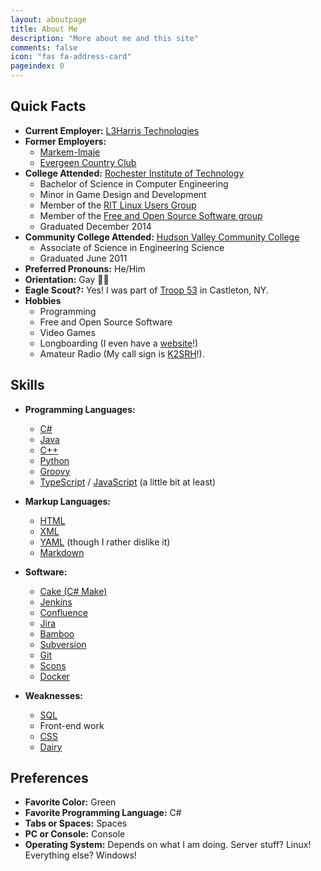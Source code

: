 ```yaml
---
layout: aboutpage
title: About Me
description: "More about me and this site"
comments: false
icon: "fas fa-address-card"
pageindex: 0
---
```


## Quick Facts

* **Current Employer:** [L3Harris Technologies](https://www.l3harris.com/)
* **Former Employers:**
  * [Markem-Imaje](https://www.markem-imaje.com/)
  * [Evergeen Country Club](https://web.archive.org/web/20170414225622/http://evergreencountryclub.com/)
* **College Attended:** [Rochester Institute of Technology](https://www.rit.edu/)
  * Bachelor of Science in Computer Engineering
  * Minor in Game Design and Development
  * Member of the [RIT Linux Users Group](https://ritlug.com/)
  * Member of the [Free and Open Source Software group](https://fossrit.github.io/)
  * Graduated December 2014
* **Community College Attended:** [Hudson Valley Community College](https://www.hvcc.edu/)
  * Associate of Science in Engineering Science
  * Graduated June 2011
* **Preferred Pronouns:** He/Him
* **Orientation:** Gay 🏳️‍🌈
* **Eagle Scout?:** Yes!  I was part of [Troop 53](https://bsatroop53.com/) in Castleton, NY.
* **Hobbies**
  * Programming
  * Free and Open Source Software
  * Video Games
  * Longboarding (I even have a [website](https://www.roclongboarding.info/)!)
  * Amateur Radio (My call sign is [K2SRH](https://www.qrz.com/db/K2SRH)!).

## Skills

* **Programming Languages:**
  * [C#](https://en.wikipedia.org/wiki/C_Sharp_(programming_language))
  * [Java](https://en.wikipedia.org/wiki/Java_(programming_language))
  * [C++](https://en.wikipedia.org/wiki/C%2B%2B)
  * [Python](https://en.wikipedia.org/wiki/Python_(programming_language))
  * [Groovy](https://en.wikipedia.org/wiki/Apache_Groovy)
  * [TypeScript](https://en.wikipedia.org/wiki/TypeScript) / [JavaScript](https://en.wikipedia.org/wiki/JavaScript) (a little bit at least)

* **Markup Languages:**
  * [HTML](https://en.wikipedia.org/wiki/HTML)
  * [XML](https://en.wikipedia.org/wiki/XML)
  * [YAML](https://en.wikipedia.org/wiki/YAML) (though I rather dislike it)
  * [Markdown](https://en.wikipedia.org/wiki/Markdown)

* **Software:**
  * [Cake (C# Make)](https://cakebuild.net/)
  * [Jenkins](https://www.jenkins.io/)
  * [Confluence](https://www.atlassian.com/software/confluence)
  * [Jira](https://www.atlassian.com/software/jira)
  * [Bamboo](https://www.atlassian.com/software/bamboo)
  * [Subversion](https://subversion.apache.org/)
  * [Git](https://git-scm.com/)
  * [Scons](https://scons.org/)
  * [Docker](https://www.docker.com/)

* **Weaknesses:**
  * [SQL](https://en.wikipedia.org/wiki/SQL)
  * Front-end work
  * [CSS](https://en.wikipedia.org/wiki/Cascading_Style_Sheets)
  * [Dairy](https://en.wikipedia.org/wiki/Lactose_intolerance)

## Preferences

* **Favorite Color:** Green
* **Favorite Programming Language:** C#
* **Tabs or Spaces:** Spaces
* **PC or Console:** Console
* **Operating System:** Depends on what I am doing.  Server stuff?  Linux!  Everything else?  Windows!
